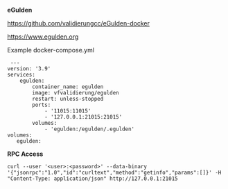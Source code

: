 **eGulden**

https://github.com/validierungcc/eGulden-docker

https://www.egulden.org



Example docker-compose.yml

     ---
    version: '3.9'
    services:
        egulden:
            container_name: egulden
            image: vfvalidierung/egulden
            restart: unless-stopped
            ports:
                - '11015:11015'
                - '127.0.0.1:21015:21015'
            volumes:
                - 'egulden:/egulden/.egulden'
    volumes:
       egulden:

**RPC Access**

    curl --user '<user>:<password>' --data-binary '{"jsonrpc":"1.0","id":"curltext","method":"getinfo","params":[]}' -H "Content-Type: application/json" http://127.0.0.1:21015
